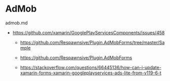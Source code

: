 # AdMob

admob.md

*   https://github.com/xamarin/GooglePlayServicesComponents/issues/458

    *   https://github.com/Respawnsive/Plugin.AdMobForms/tree/master/Sample

    *   https://github.com/Respawnsive/Plugin.AdMobForms

    *   https://stackoverflow.com/questions/66445136/how-can-i-update-xamarin-forms-xamarin-googleplayservices-ads-lite-from-v119-6-t